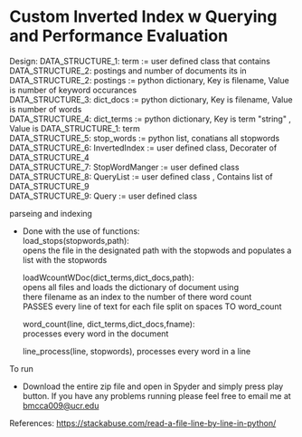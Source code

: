 # Custom Inverted Index w Querying and Performance Evaluation

Design:
DATA_STRUCTURE_1: term        := user defined class that contains DATA_STRUCTURE_2: postings and number of documents its in <br/>
DATA_STRUCTURE_2: postings    := python dictionary, Key is filename, Value is number of keyword occurances <br/>
DATA_STRUCTURE_3: dict_docs   := python dictionary, Key is filename, Value is number of words <br/>
DATA_STRUCTURE_4: dict_terms  := python dictionary, Key is term "string" , Value is DATA_STRUCTURE_1: term <br/>
DATA_STRUCTURE_5: stop_words  := python list, conatians all stopwords <br/>
DATA_STRUCTURE_6: InvertedIndex   := user defined class, Decorater of DATA_STRUCTURE_4 <br/>
DATA_STRUCTURE_7: StopWordManger  := user defined class <br/>
DATA_STRUCTURE_8: QueryList       := user defined class , Contains list of DATA_STRUCTURE_9 <br/>
DATA_STRUCTURE_9: Query           := user defined class <br/>

parseing and indexing <br/>
 - Done with the use of functions: <br/>
     load_stops(stopwords,path): <br/>
          opens the file in the designated path with the stopwods and populates a list with the stopwords <br/>
        
     loadWcountWDoc(dict_terms,dict_docs,path): <br/>
           opens all files and loads the dictionary of document using <br/>
           there filename as an index to the number of there word count <br/>
           PASSES every line of text for each file split on spaces TO word_count <br/>
     
     word_count(line, dict_terms,dict_docs,fname): <br/>
            processes every word in the document <br/>
            
     line_process(line, stopwords),  processes every word in a line <br/>
       
To run <br/>
- Download the entire zip file and open in Spyder and simply press play button. If you have any problems running please feel 
free to email me at bmcca009@ucr.edu <br/>

References: https://stackabuse.com/read-a-file-line-by-line-in-python/

